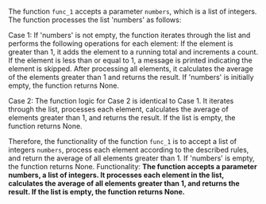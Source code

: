 The function `func_1` accepts a parameter `numbers`, which is a list of integers. The function processes the list 'numbers' as follows:

Case 1: If 'numbers' is not empty, the function iterates through the list and performs the following operations for each element: If the element is greater than 1, it adds the element to a running total and increments a count. If the element is less than or equal to 1, a message is printed indicating the element is skipped. After processing all elements, it calculates the average of the elements greater than 1 and returns the result. If 'numbers' is initially empty, the function returns None.

Case 2: The function logic for Case 2 is identical to Case 1. It iterates through the list, processes each element, calculates the average of elements greater than 1, and returns the result. If the list is empty, the function returns None.

Therefore, the functionality of the function `func_1` is to accept a list of integers `numbers`, process each element according to the described rules, and return the average of all elements greater than 1. If 'numbers' is empty, the function returns None.
Functionality: **The function accepts a parameter numbers, a list of integers. It processes each element in the list, calculates the average of all elements greater than 1, and returns the result. If the list is empty, the function returns None.**